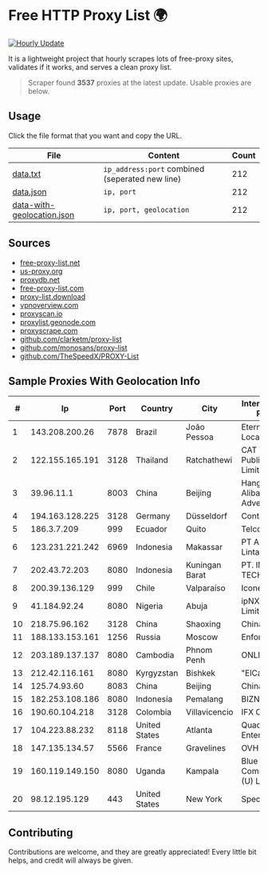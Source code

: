 
# Free HTTP Proxy List 🌍

[![Hourly Update](https://github.com/mertguvencli/http-proxy-list/actions/workflows/main.yml/badge.svg?branch=main)](https://github.com/mertguvencli/http-proxy-list/actions/workflows/main.yml)

It is a lightweight project that hourly scrapes lots of free-proxy sites, validates if it works, and serves a clean proxy list.

> Scraper found **3537** proxies at the latest update. Usable proxies are below.

## Usage

Click the file format that you want and copy the URL.


|File|Content|Count|
|----|-------|-----|
|[data.txt](https://raw.githubusercontent.com/mertguvencli/http-proxy-list/main/proxy-list/data.txt)|`ip_address:port` combined (seperated new line)|212|
|[data.json](https://raw.githubusercontent.com/mertguvencli/http-proxy-list/main/proxy-list/data.json)|`ip, port`|212|
|[data-with-geolocation.json](https://raw.githubusercontent.com/mertguvencli/http-proxy-list/main/proxy-list/data-with-geolocation.json)|`ip, port, geolocation`|212|

## Sources

* [free-proxy-list.net](https://free-proxy-list.net)
* [us-proxy.org](https://www.us-proxy.org)
* [proxydb.net](http://proxydb.net)
* [free-proxy-list.com](https://free-proxy-list.com/?page=&port=&type%5B%5D=http&type%5B%5D=https&up_time=0&search=Search)
* [proxy-list.download](https://www.proxy-list.download/HTTP)
* [vpnoverview.com](https://vpnoverview.com/privacy/anonymous-browsing/free-proxy-servers)
* [proxyscan.io](https://www.proxyscan.io)
* [proxylist.geonode.com](https://proxylist.geonode.com/api/proxy-list?limit=300&page=1&sort_by=lastChecked&sort_type=desc&protocols=http,https)
* [proxyscrape.com](https://api.proxyscrape.com/v2/?request=displayproxies&protocol=http&timeout=10000&country=all&ssl=all&anonymity=all)
* [github.com/clarketm/proxy-list](https://raw.githubusercontent.com/clarketm/proxy-list/master/proxy-list-raw.txt)
* [github.com/monosans/proxy-list](https://raw.githubusercontent.com/monosans/proxy-list/main/proxies/http.txt)
* [github.com/TheSpeedX/PROXY-List](https://raw.githubusercontent.com/TheSpeedX/PROXY-List/master/http.txt)


## Sample Proxies With Geolocation Info

|#|Ip|Port|Country|City|Internet Service Provider|
|-|--|----|-------|----|-------------------------|
|1|143.208.200.26|7878|Brazil|João Pessoa|Eternal VÔdeo Locadora Ltda|
|2|122.155.165.191|3128|Thailand|Ratchathewi|CAT Telecom Public Company Limited|
|3|39.96.11.1|8003|China|Beijing|Hangzhou Alibaba Advertising Co|
|4|194.163.128.225|3128|Germany|Düsseldorf|Contabo GmbH|
|5|186.3.7.209|999|Ecuador|Quito|Telconet S.A|
|6|123.231.221.242|6969|Indonesia|Makassar|PT Aplikanusa Lintasarta|
|7|202.43.72.203|8080|Indonesia|Kuningan Barat|PT. INTERLINK TECHNOLOGY|
|8|200.39.136.129|999|Chile|Valparaíso|Iconex SPA|
|9|41.184.92.24|8080|Nigeria|Abuja|ipNX Nigeria Limited|
|10|218.75.96.162|3128|China|Shaoxing|Chinanet|
|11|188.133.153.161|1256|Russia|Moscow|Enforta-MSK|
|12|203.189.137.137|8080|Cambodia|Phnom Penh|ONLINE|
|13|212.42.116.161|8080|Kyrgyzstan|Bishkek|"ElCat" Ltd.|
|14|125.74.93.60|8083|China|Beijing|Chinanet|
|15|182.253.108.186|8080|Indonesia|Pemalang|BIZNET|
|16|190.60.104.218|3128|Colombia|Villavicencio|IFX Corporation|
|17|104.223.88.232|8118|United States|Atlanta|QuadraNet Enterprises LLC|
|18|147.135.134.57|5566|France|Gravelines|OVH SAS|
|19|160.119.149.150|8080|Uganda|Kampala|Blue Crane Communications (U) Ltd|
|20|98.12.195.129|443|United States|New York|Spectrum|



## Contributing

Contributions are welcome, and they are greatly appreciated! Every
little bit helps, and credit will always be given.

